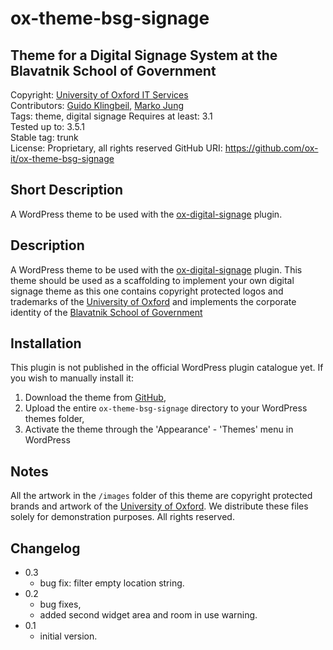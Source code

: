 # ox-theme-bsg-signage
## Theme for a Digital Signage System at the Blavatnik School of Government
Copyright: [University of Oxford IT Services](http://www.it.ox.ac.uk)  
Contributors: [Guido Klingbeil](http://www.gklingbeil.net), [Marko Jung](http://mjung.net)  
Tags: theme, digital signage
Requires at least: 3.1  
Tested up to: 3.5.1  
Stable tag: trunk  
License: Proprietary, all rights reserved
GitHub URI: https://github.com/ox-it/ox-theme-bsg-signage


## Short Description

A WordPress theme to be used with the [ox-digital-signage](https://github.com/ox-it/ox-digital-signage) plugin. 


## Description

A WordPress theme to be used with the [ox-digital-signage](https://github.com/ox-it/ox-digital-signage) plugin. This theme should be used as a scaffolding to implement your own digital signage theme as this one contains copyright protected logos and trademarks of the [University of Oxford](http://www.ox.ac.uk) and implements the corporate identity of the [Blavatnik School of Government](http://www.bsg.ox.ac.uk)


## Installation

This plugin is not published in the official WordPress plugin catalogue yet. If you wish to manually install it:

1. Download the theme from [GitHub](https://github.com/ox-it/ox-theme-bsg-signage),
1. Upload the entire `ox-theme-bsg-signage` directory to your WordPress themes folder, 
1. Activate the theme through the 'Appearance' - 'Themes' menu in WordPress


## Notes

All the artwork in the `/images` folder of this theme are copyright protected brands and artwork of the [University of Oxford](http://www.ox.ac.uk). We distribute these files solely for demonstration purposes. All rights reserved.


## Changelog 

* 0.3
  * bug fix: filter empty location string.
* 0.2 
  * bug fixes,
  * added second widget area and room in use warning.
* 0.1
  * initial version.

